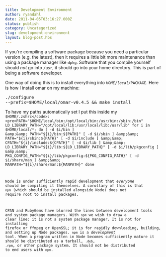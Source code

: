 ```yaml
---
title: Development Environment
author: ryandahl
date: 2011-04-05T03:16:27.000Z
status: publish
category: Uncategorized
slug: development-environment
layout: blog-post.hbs
---
```


If you're compiling a software package because you need a particular version (e.g. the latest), then it requires a little bit more maintenance than using a package manager like <code>dpkg</code>. Software that you compile yourself should *not* go into <code>/usr</code>, it should go into your home directory. This is part of being a software developer. 

One way of doing this is to install everything into <code>$HOME/local/$PACKAGE</code>. Here is how I install omar on my machine:<pre>./configure --prefix=$HOME/local/omar-v0.4.5 &amp;&amp; make install</pre>

To have my paths automatically set I put this inside my <code>$HOME/.zshrc</code>:<pre>PATH="$HOME/local/bin:/opt/local/bin:/usr/bin:/sbin:/bin"
LD_LIBRARY_PATH="/opt/local/lib:/usr/local/lib:/usr/lib"
for i in $HOME/local/*; do
  [ -d $i/bin ] &amp;&amp; PATH="${i}/bin:${PATH}"
  [ -d $i/sbin ] &amp;&amp; PATH="${i}/sbin:${PATH}"
  [ -d $i/include ] &amp;&amp; CPATH="${i}/include:${CPATH}"
  [ -d $i/lib ] &amp;&amp; LD_LIBRARY_PATH="${i}/lib:${LD_LIBRARY_PATH}"
  [ -d $i/lib/pkgconfig ] &amp;&amp; PKG_CONFIG_PATH="${i}/lib/pkgconfig:${PKG_CONFIG_PATH}"
  [ -d $i/share/man ] &amp;&amp; MANPATH="${i}/share/man:${MANPATH}"
done</pre>

Node is under sufficiently rapid development that <i>everyone</i> should be compiling it themselves. A corollary of this is that <code>npm</code> (which should be installed alongside Node) does not require root to install packages.

CPAN and RubyGems have blurred the lines between development tools and system package managers. With <code>npm</code> we wish to draw a clear line: it is not a system package manager. It is not for installing firefox or ffmpeg or OpenSSL; it is for rapidly downloading, building, and setting up Node packages. <code>npm</code> is a <i>development</i> tool. When a program written in Node becomes sufficiently mature it should be distributed as a tarball, <code>.deb</code>, <code>.rpm</code>, or other package system. It should not be distributed to end users with <code>npm</code>.
